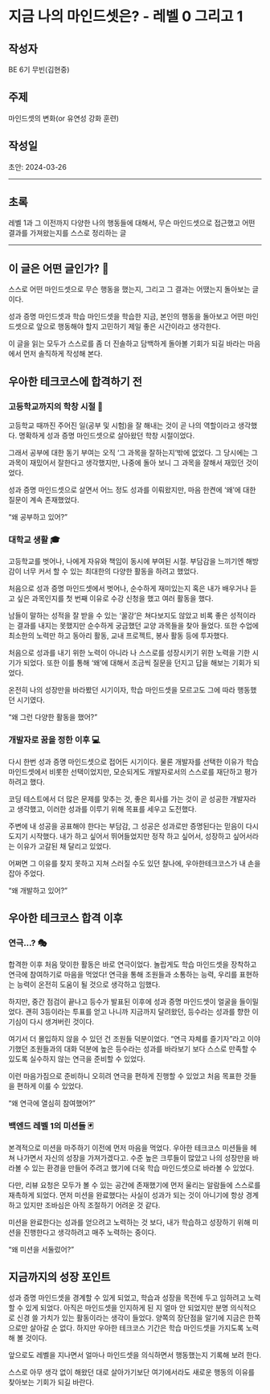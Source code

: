 # 지금 나의 마인드셋은? - 레벨 0 그리고 1

## 작성자
BE 6기 무빈(김현중)

## 주제
마인드셋의 변화(or 유연성 강화 훈련)

## 작성일
초안: 2024-03-26

---

## 초록
레벨 1과 그 이전까지 다양한 나의 행동들에 대해서, 무슨 마인드셋으로 접근했고 어떤 결과를 가져왔는지를 스스로 정리하는 글

---

## 이 글은 어떤 글인가? 📝

스스로 어떤 마인드셋으로 무슨 행동을 했는지, 그리고 그 결과는 어땠는지 돌아보는 글이다.

성과 증명 마인드셋과 학습 마인드셋을 학습한 지금, 본인의 행동을 돌아보고 어떤 마인드셋으로 앞으로 행동해야 할지 고민하기 제일 좋은 시간이라고 생각한다.

이 글을 읽는 모두가 스스로를 좀 더 진솔하고 담백하게 돌아볼 기회가 되길 바라는 마음에서 먼저 솔직하게 작성해 본다.

## 우아한 테크코스에 합격하기 전

### 고등학교까지의 학창 시절 🏫

고등학교 때까진 주어진 일(공부 및 시험)을 잘 해내는 것이 곧 나의 역할이라고 생각했다.
명확하게 성과 증명 마인드셋으로 살아왔던 학창 시절이었다.

그래서 공부에 대한 동기 부여는 오직 ‘그 과목을 잘하는지’밖에 없었다.
그 당시에는 그 과목이 재밌어서 잘한다고 생각했지만, 나중에 돌아 보니 그 과목을 잘해서 재밌던 것이었다.

성과 증명 마인드셋으로 살면서 어느 정도 성과를 이뤄왔지만, 마음 한켠에 ‘왜’에 대한 질문이 계속 존재했었다.

“왜 공부하고 있어?”

### 대학교 생활 🎓

고등학교를 벗어나, 나에게 자유와 책임이 동시에 부여된 시절.
부담감을 느끼기엔 해방감이 너무 커서 할 수 있는 최대한의 다양한 활동을 하려고 했었다.

처음으로 성과 증명 마인드셋에서 벗어나, 순수하게 재미있는지 혹은 내가 배우거나 듣고 싶은 과목인지를 첫 번째 이유로 수강 신청을 했고 여러 활동을 했다.

남들이 말하는 성적을 잘 받을 수 있는 ‘꿀강’은 쳐다보지도 않았고 비록 좋은 성적이라는 결과를 내지는 못했지만 순수하게 궁금했던 교양 과목들을 찾아 들었다.
또한 수업에 최소한의 노력만 하고 동아리 활동, 교내 프로젝트, 봉사 활동 등에 투자했다.

처음으로 성과를 내기 위한 노력이 아니라 나 스스로를 성장시키기 위한 노력을 기한 시기가 되었다.
또한 이를 통해 ‘왜’에 대해서 조금씩 질문을 던지고 답을 해보는 기회가 되었다.

온전히 나의 성장만을 바라봤던 시기이자, 학습 마인드셋을 모르고도 그에 따라 행동했던 시기였다.

“왜 그런 다양한 활동을 했어?”

### 개발자로 꿈을 정한 이후 💻

다시 한번 성과 증명 마인드셋으로 접어든 시기이다.
물론 개발자를 선택한 이유가 학습 마인드셋에서 비롯한 선택이었지만, 모순되게도 개발자로서의 스스로를 재단하고 평가하려고 했다.

코딩 테스트에서 더 많은 문제를 맞추는 것, 좋은 회사를 가는 것이 곧 성공한 개발자라고 생각했고, 이러한 성과를 이루기 위해 목표를 세우고 도전했다.

주변에 내 성공을 공표해야 한다는 부담감, 그 성공은 성과로만 증명된다는 믿음이 다시 도지기 시작했다.
내가 하고 싶어서 뛰어들었지만 정작 하고 싶어서, 성장하고 싶어서라는 이유가 고갈된 채 달리고 있었다.

어쩌면 그 이유를 찾지 못하고 지쳐 스러질 수도 있던 찰나에, 우아한테크코스가 내 손을 잡아 주었다.

“왜 개발하고 있어?”

## 우아한 테크코스 합격 이후

### 연극…? 🎭

합격한 이후 처음 맞이한 활동은 바로 연극이었다.
놀랍게도 학습 마인드셋을 장착하고 연극에 참여하기로 마음을 먹었다!
연극을 통해 조원들과 소통하는 능력, 우리를 표현하는 능력이 온전히 도움이 될 것으로 생각하고 임했다.

하지만, 중간 점검이 끝나고 등수가 발표된 이후에 성과 증명 마인드셋이 얼굴을 들이밀었다.
괜히 3등이라는 투표를 얻고 나니까 지금까지 달려왔던, 등수라는 성과를 향한 이기심이 다시 생겨버린 것이다.

여기서 더 몰입하지 않을 수 있던 건 조원들 덕분이었다.
“연극 자체를 즐기자”라고 이야기했던 조원들과의 대화 덕분에 높은 등수라는 성과를 바라보기 보다 스스로 만족할 수 있도록 실수하지 않는 연극을 준비할 수 있었다.

이런 마음가짐으로 준비하니 오히려 연극을 편하게 진행할 수 있었고 처음 목표한 것들을 편하게 이룰 수 있었다.

“왜 연극에 열심히 참여했어?”

### 백엔드 레벨 1의 미션들 🃏

본격적으로 미션을 마주하기 이전에 먼저 마음을 먹었다.
우아한 테크코스 미션들을 헤쳐 나가면서 자신의 성장을 가져가겠다고.
수준 높은 크루들이 많았고 나의 성장만을 바라볼 수 있는 환경을 만들어 주려고 했기에 더욱 학습 마인드셋으로 바라볼 수 있었다.

다만, 리뷰 요청은 모두가 볼 수 있는 공간에 존재했기에 먼저 울리는 알람들에 스스로를 재촉하게 되었다.
먼저 미션을 완료했다는 사실이 성과가 되는 것이 아니기에 항상 경계하고 있지만 조바심은 아직 조절하기 어려운 것 같다.

미션을 완료한다는 성과를 얻으려고 노력하는 것 보다, 내가 학습하고 성장하기 위해 미션을 진행한다고 생각하려고 매주 노력하는 중이다.

“왜 미션을 서둘렀어?”

## 지금까지의 성장 포인트

성과 증명 마인드셋을 경계할 수 있게 되었고, 학습과 성장을 목전에 두고 임하려고 노력할 수 있게 되었다.
아직은 마인드셋을 인지하게 된 지 얼마 안 되었지만 분명 의식적으로 신경 쓸 가치가 있는 활동이라는 생각이 들었다.
양쪽의 장단점을 알기에 지금은 한쪽으로만 살아갈 순 없다.
하지만 우아한 테크코스 기간은 학습 마인드셋을 가지도록 노력해 볼 것이다.

앞으로도 레벨을 지나면서 얼마나 마인드셋을 의식하면서 행동했는지 기록해 보려 한다.

스스로 아무 생각 없이 해왔던 대로 살아가기보단 여기에서라도 새로운 행동의 이유를 찾아보는 기회가 되길 바란다.
